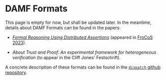 # DAMF Formats

This page is empty for now, but shall be updated later. In the meantime, details about DAMF Formats can be found in the papers:

- [*Formal Reasoning Using Distributed Assertions*](https://doi.org/10.1007/978-3-031-43369-6_10) (appeared in [FroCoS 2023](https://frocos2023.github.io/)).

- *About Trust and Proof: An experimental framework for heterogeneous verification* (to appear in the Cliff Jones' Festschrift).

A concrete description of these formats can be found in the [`dispatch` github repository](https://github.com/distributed-assertions/dispatch/blob/99cc33b8d59c6ffb15cd3e1137dabf6fd6b3bd33/src-ts/declared-types.d.ts).

